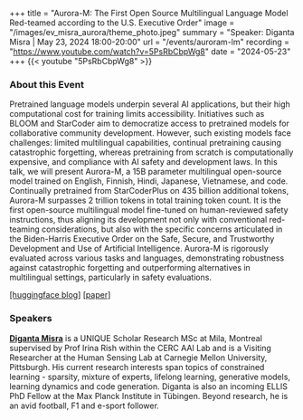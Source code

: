 +++
title = "Aurora-M: The First Open Source Multilingual Language Model Red-teamed according to the U.S. Executive Order"
image = "/images/ev_misra_aurora/theme_photo.jpeg"
summary = "Speaker: Diganta Misra | May 23, 2024 18:00-20:00"
url = "/events/auroram-lm"
recording = "https://www.youtube.com/watch?v=5PsRbCbpWg8"
date = "2024-05-23"
+++
{{< youtube "5PsRbCbpWg8" >}}


### About this Event
Pretrained language models underpin several AI applications, but their high computational cost for training limits accessibility. Initiatives such as BLOOM and StarCoder aim to democratize access to pretrained models for collaborative community development. However, such existing models face challenges: limited multilingual capabilities, continual pretraining causing catastrophic forgetting, whereas pretraining from scratch is computationally expensive, and compliance with AI safety and development laws. In this talk, we will present Aurora-M, a 15B parameter multilingual open-source model trained on English, Finnish, Hindi, Japanese, Vietnamese, and code. Continually pretrained from StarCoderPlus on 435 billion additional tokens, Aurora-M surpasses 2 trillion tokens in total training token count. It is the first open-source multilingual model fine-tuned on human-reviewed safety instructions, thus aligning its development not only with conventional red-teaming considerations, but also with the specific concerns articulated in the Biden-Harris Executive Order on the Safe, Secure, and Trustworthy Development and Use of Artificial Intelligence. Aurora-M is rigorously evaluated across various tasks and languages, demonstrating robustness against catastrophic forgetting and outperforming alternatives in multilingual settings, particularly in safety evaluations.

[[huggingface blog]](https://huggingface.co/blog/mayank-mishra/aurora) [[paper]](https://arxiv.org/abs/2404.00399)


### Speakers

<!-- ![Diganta Misra ><](https://media.licdn.com/dms/image/D4D03AQHthhRIGGk_Hg/profile-displayphoto-shrink_200_200/0/1708527095206?e=1717027200&v=beta&t=Q04YxqnMxzORHg7LC31pyWOx8Jgkp4W5bR9UGATKec8) -->

[**Diganta Misra**](https://digantamisra98.github.io) is a UNIQUE Scholar Research MSc at Mila, Montreal supervised by Prof Irina Rish within the CERC AAI Lab and is a Visiting Researcher at the Human Sensing Lab at Carnegie Mellon University, Pittsburgh. His current research interests span topics of constrained learning - sparsity, mixture of experts, lifelong learning, generative models, learning dynamics and code generation. Diganta is also an incoming ELLIS PhD Fellow at the Max Planck Institute in Tübingen. Beyond research, he is an avid football, F1 and e-sport follower.